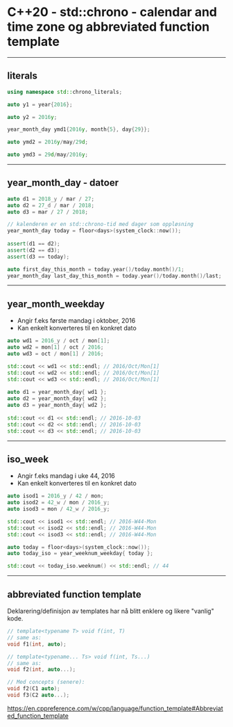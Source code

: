 # C++20 - std::chrono - calendar and time zone og abbreviated function template
---

## literals

```cpp
using namespace std::chrono_literals;

auto y1 = year{2016};

auto y2 = 2016y;

year_month_day ymd1{2016y, month{5}, day{29}};

auto ymd2 = 2016y/may/29d;

auto ymd3 = 29d/may/2016y;
```

---

## year_month_day - datoer

```cpp
auto d1 = 2018_y / mar / 27;
auto d2 = 27_d / mar / 2018;
auto d3 = mar / 27 / 2018;

// kalenderen er en std::chrono-tid med dager som oppløsning
year_month_day today = floor<days>(system_clock::now());
 
assert(d1 == d2);
assert(d2 == d3);
assert(d3 == today);

auto first_day_this_month = today.year()/today.month()/1;
year_month_day last_day_this_month = today.year()/today.month()/last;
```

---

## year_month_weekday

- Angir f.eks første mandag i oktober, 2016
- Kan enkelt konverteres til en konkret dato

```cpp
auto wd1 = 2016_y / oct / mon[1];
auto wd2 = mon[1] / oct / 2016;
auto wd3 = oct / mon[1] / 2016;  

std::cout << wd1 << std::endl; // 2016/Oct/Mon[1]
std::cout << wd2 << std::endl; // 2016/Oct/Mon[1]
std::cout << wd3 << std::endl; // 2016/Oct/Mon[1]
 
auto d1 = year_month_day{ wd1 };
auto d2 = year_month_day{ wd2 };
auto d3 = year_month_day{ wd2 };
 
std::cout << d1 << std::endl; // 2016-10-03
std::cout << d2 << std::endl; // 2016-10-03
std::cout << d3 << std::endl; // 2016-10-03
```

---

## iso_week

- Angir f.eks mandag i uke 44, 2016
- Kan enkelt konverteres til en konkret dato

```cpp
auto isod1 = 2016_y / 42 / mon;
auto isod2 = 42_w / mon / 2016_y;
auto isod3 = mon / 42_w / 2016_y;

std::cout << isod1 << std::endl; // 2016-W44-Mon
std::cout << isod2 << std::endl; // 2016-W44-Mon
std::cout << isod3 << std::endl; // 2016-W44-Mon

auto today = floor<days>(system_clock::now());
auto today_iso = year_weeknum_weekday{ today };

std::cout << today_iso.weeknum() << std::endl; // 44
```

---

## abbreviated function template

Deklarering/definisjon av templates har nå blitt enklere og likere "vanlig" kode.

```cpp
// template<typename T> void f(int, T)
// same as:
void f1(int, auto);

// template<typename... Ts> void f(int, Ts...)
// same as:
void f2(int, auto...);

// Med concepts (senere):
void f2(C1 auto);
void f3(C2 auto...);
```

https://en.cppreference.com/w/cpp/language/function_template#Abbreviated_function_template
